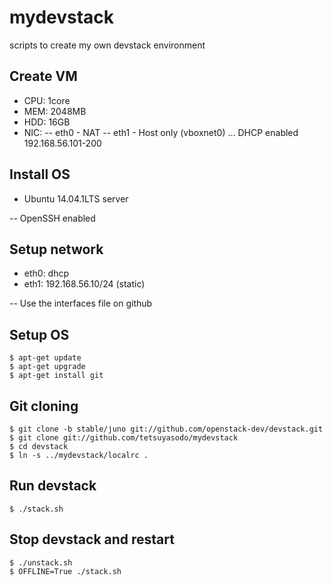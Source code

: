mydevstack
==========
scripts to create my own devstack environment

Create VM
---------
* CPU: 1core
* MEM: 2048MB
* HDD: 16GB
* NIC:
-- eth0 - NAT
-- eth1 - Host only (vboxnet0) ... DHCP enabled 192.168.56.101-200

Install OS
----------
* Ubuntu 14.04.1LTS server

-- OpenSSH enabled

Setup network
-------------
* eth0: dhcp
* eth1: 192.168.56.10/24 (static)

-- Use the interfaces file on github

Setup OS
--------
```
$ apt-get update
$ apt-get upgrade
$ apt-get install git
```

Git cloning
-----------
```
$ git clone -b stable/juno git://github.com/openstack-dev/devstack.git
$ git clone git://github.com/tetsuyasodo/mydevstack
$ cd devstack
$ ln -s ../mydevstack/localrc .
```

Run devstack
------------
```
$ ./stack.sh
```

Stop devstack and restart
-------------------------
```
$ ./unstack.sh
$ OFFLINE=True ./stack.sh
```
